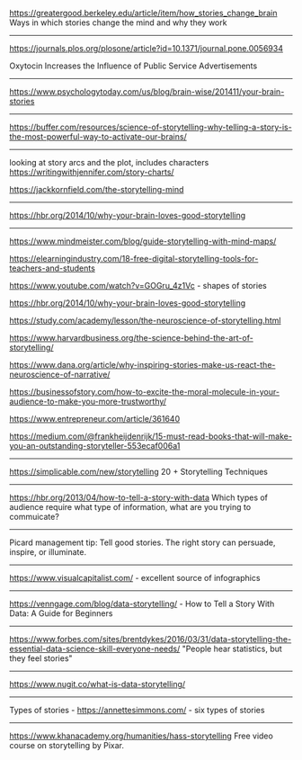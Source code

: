 https://greatergood.berkeley.edu/article/item/how_stories_change_brain
Ways in which stories change the mind and why they work

------------------------------------------------------------------------------------
https://journals.plos.org/plosone/article?id=10.1371/journal.pone.0056934

Oxytocin Increases the Influence of Public Service Advertisements

------------------------------------------------------------------------------------
https://www.psychologytoday.com/us/blog/brain-wise/201411/your-brain-stories


------------------------------------------------------------------------------------
https://buffer.com/resources/science-of-storytelling-why-telling-a-story-is-the-most-powerful-way-to-activate-our-brains/

------------------------------------------------------------------------------------------------
looking at story arcs and the plot, includes characters
https://writingwithjennifer.com/story-charts/


https://jackkornfield.com/the-storytelling-mind

-------------------------------------------------------------------------------------
https://hbr.org/2014/10/why-your-brain-loves-good-storytelling

-------------------------------------------------------------------------------------
https://www.mindmeister.com/blog/guide-storytelling-with-mind-maps/

https://elearningindustry.com/18-free-digital-storytelling-tools-for-teachers-and-students


https://www.youtube.com/watch?v=GOGru_4z1Vc - shapes of stories

https://hbr.org/2014/10/why-your-brain-loves-good-storytelling

https://study.com/academy/lesson/the-neuroscience-of-storytelling.html

https://www.harvardbusiness.org/the-science-behind-the-art-of-storytelling/

https://www.dana.org/article/why-inspiring-stories-make-us-react-the-neuroscience-of-narrative/

https://businessofstory.com/how-to-excite-the-moral-molecule-in-your-audience-to-make-you-more-trustworthy/

https://www.entrepreneur.com/article/361640

https://medium.com/@frankheijdenrijk/15-must-read-books-that-will-make-you-an-outstanding-storyteller-553ecaf006a1

---

https://simplicable.com/new/storytelling
20 + Storytelling Techniques

---

https://hbr.org/2013/04/how-to-tell-a-story-with-data
Which types of audience require what type of information, what are you trying to commuicate?

---
Picard management tip: Tell good stories. The right story can persuade, inspire, or illuminate. 

---

https://www.visualcapitalist.com/ - excellent source of infographics

---

https://venngage.com/blog/data-storytelling/ - How to Tell a Story With Data: A Guide for Beginners

---

https://www.forbes.com/sites/brentdykes/2016/03/31/data-storytelling-the-essential-data-science-skill-everyone-needs/
"People hear statistics, but they feel stories"

---

https://www.nugit.co/what-is-data-storytelling/

---

Types of stories - https://annettesimmons.com/ - six types of stories

---

https://www.khanacademy.org/humanities/hass-storytelling
Free video course on storytelling by Pixar.
